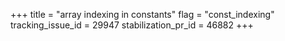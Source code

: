+++
title = "array indexing in constants"
flag = "const_indexing"
tracking_issue_id = 29947
stabilization_pr_id = 46882
+++
